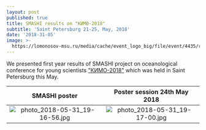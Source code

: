 ```yaml
---
layout: post
published: true
title: SMASHI results on "КИМО-2018"
subtitle: 'Saint Petersburg 21-25, May, 2018'
date: '2018-31-05'
image: >-
  https://lomonosov-msu.ru/media/cache/event_logo_big/file/event/4435/rus_logo_00437982b5d844b79a59b5868ae69b24ea990e98.jpg
---
```

We presented first year results of SMASHI project on oceanological conference for young scientists ["КИМО-2018"](http://kimocon.ru/) which was held in Saint Petersburg this May.

SMASHI poster            |  Poster session 24th May 2018
:-------------------------:|:-------------------------:
![photo_2018-05-31_19-16-56.jpg]({{site.baseurl}}/img/photo_2018-05-31_19-16-56.jpg) |  ![photo_2018-05-31_19-17-00.jpg]({{site.baseurl}}/img/photo_2018-05-31_19-17-00.jpg)



